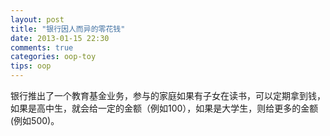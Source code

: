 ```yaml
---
layout: post
title: "银行因人而异的零花钱"
date: 2013-01-15 22:30
comments: true
categories: oop-toy
tips: oop
---
```


银行推出了一个教育基金业务，参与的家庭如果有子女在读书，可以定期拿到钱，如果是高中生，就会给一定的金额（例如100），如果是大学生，则给更多的金额(例如500)。
